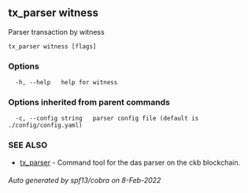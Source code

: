## tx_parser witness

Parser transaction by witness

```
tx_parser witness [flags]
```

### Options

```
  -h, --help   help for witness
```

### Options inherited from parent commands

```
  -c, --config string   parser config file (default is ./config/config.yaml)
```

### SEE ALSO

* [tx_parser](tx_parser.md)	 - Command tool for the das parser on the ckb blockchain.

###### Auto generated by spf13/cobra on 8-Feb-2022
